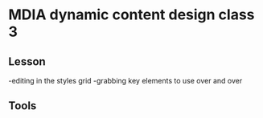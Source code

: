 # MDIA dynamic content design class 3

## Lesson 
-editing in the styles grid
-grabbing key elements to use over and over

## Tools

